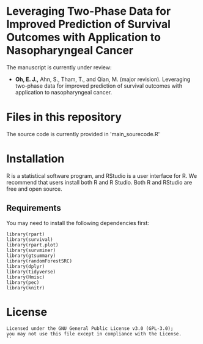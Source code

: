 # Leveraging Two-Phase Data for Improved Prediction of Survival Outcomes with Application to Nasopharyngeal Cancer
The manuscript is currently under review:
* __Oh, E. J.,__ Ahn, S., Tham, T., and Qian, M. (major revision). Leveraging two-phase data for improved prediction of survival outcomes with application to nasopharyngeal cancer.

# Files in this repository
The source code is currently provided in 'main_sourecode.R'

# Installation
R is a statistical software program, and RStudio is a user interface for R. We recommend that users install both R and R Studio. Both R and RStudio are free and open source.

## Requirements
You may need to install the following dependencies first:
```{r}
library(rpart)
library(survival)
library(rpart.plot)
library(survminer)
library(gtsummary)
library(randomForestSRC)
library(dplyr)
library(tidyverse)
library(Hmisc)
library(pec)
library(knitr)
```

# License
```{r}
Licensed under the GNU General Public License v3.0 (GPL-3.0);
you may not use this file except in compliance with the License.
``
